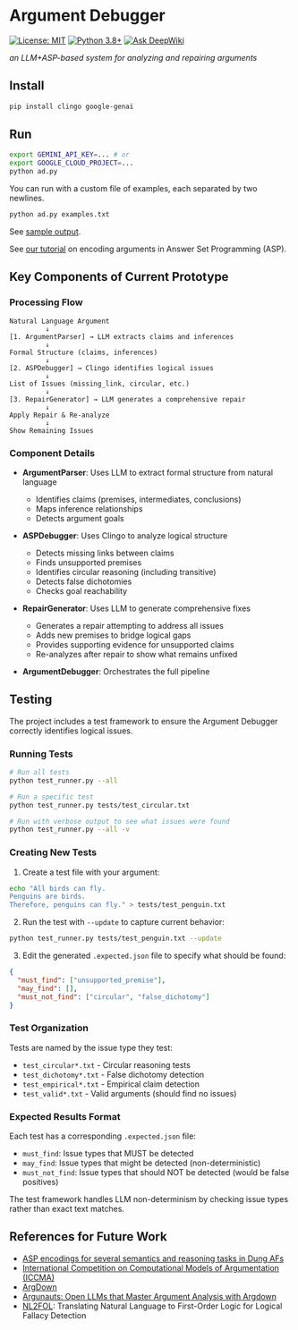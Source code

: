 # Argument Debugger

[![License: MIT](https://img.shields.io/badge/License-MIT-yellow.svg)](https://opensource.org/licenses/MIT)
[![Python 3.8+](https://img.shields.io/badge/python-3.8+-blue.svg)](https://www.python.org/downloads/)
[![Ask DeepWiki](https://deepwiki.com/badge.svg)](https://deepwiki.com/namin/argument-debugger)

_an LLM+ASP-based system for analyzing and repairing arguments_

## Install

```bash
pip install clingo google-genai
```

## Run

```bash
export GEMINI_API_KEY=... # or
export GOOGLE_CLOUD_PROJECT=...
python ad.py
```

You can run with a custom file of examples, each separated by two newlines.
```bash
python ad.py examples.txt
```

See [sample output](output.md).

See [our tutorial](TUTORIAL.md) on encoding arguments in Answer Set Programming (ASP).

## Key Components of Current Prototype

### Processing Flow

```
Natural Language Argument
         ↓
[1. ArgumentParser] → LLM extracts claims and inferences
         ↓
Formal Structure (claims, inferences)
         ↓
[2. ASPDebugger] → Clingo identifies logical issues
         ↓
List of Issues (missing_link, circular, etc.)
         ↓
[3. RepairGenerator] → LLM generates a comprehensive repair
         ↓
Apply Repair & Re-analyze
         ↓
Show Remaining Issues
```

### Component Details

- **ArgumentParser**: Uses LLM to extract formal structure from natural language
  - Identifies claims (premises, intermediates, conclusions)
  - Maps inference relationships
  - Detects argument goals

- **ASPDebugger**: Uses Clingo to analyze logical structure
  - Detects missing links between claims
  - Finds unsupported premises
  - Identifies circular reasoning (including transitive)
  - Detects false dichotomies
  - Checks goal reachability

- **RepairGenerator**: Uses LLM to generate comprehensive fixes
  - Generates a repair attempting to address all issues
  - Adds new premises to bridge logical gaps
  - Provides supporting evidence for unsupported claims
  - Re-analyzes after repair to show what remains unfixed

- **ArgumentDebugger**: Orchestrates the full pipeline

## Testing

The project includes a test framework to ensure the Argument Debugger correctly identifies logical issues.

### Running Tests

```bash
# Run all tests
python test_runner.py --all

# Run a specific test
python test_runner.py tests/test_circular.txt

# Run with verbose output to see what issues were found
python test_runner.py --all -v
```

### Creating New Tests

1. Create a test file with your argument:
```bash
echo "All birds can fly.
Penguins are birds.
Therefore, penguins can fly." > tests/test_penguin.txt
```

2. Run the test with `--update` to capture current behavior:
```bash
python test_runner.py tests/test_penguin.txt --update
```

3. Edit the generated `.expected.json` file to specify what should be found:
```json
{
  "must_find": ["unsupported_premise"],
  "may_find": [],
  "must_not_find": ["circular", "false_dichotomy"]
}
```

### Test Organization

Tests are named by the issue type they test:
- `test_circular*.txt` - Circular reasoning tests
- `test_dichotomy*.txt` - False dichotomy detection
- `test_empirical*.txt` - Empirical claim detection
- `test_valid*.txt` - Valid arguments (should find no issues)

### Expected Results Format

Each test has a corresponding `.expected.json` file:
- `must_find`: Issue types that MUST be detected
- `may_find`: Issue types that might be detected (non-deterministic)
- `must_not_find`: Issue types that should NOT be detected (would be false positives)

The test framework handles LLM non-determinism by checking issue types rather than exact text matches.

## References for Future Work

- [ASP encodings for several semantics and reasoning tasks in Dung AFs](https://www.dbai.tuwien.ac.at/research/argumentation/aspartix/dung.html)
- [International Competition on Computational Models of Argumentation (ICCMA)](https://www.argumentationcompetition.org/)
- [ArgDown](https://argdown.org/)
- [Argunauts: Open LLMs that Master Argument Analysis with Argdown](https://huggingface.co/blog/ggbetz/argunauts-intro)
- [NL2FOL](https://github.com/lovishchopra/NL2FOL): Translating Natural Language to First-Order Logic for Logical Fallacy Detection


